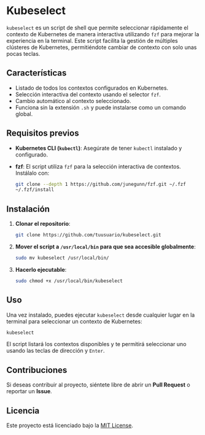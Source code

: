 
# Kubeselect

`kubeselect` es un script de shell que permite seleccionar rápidamente el contexto de Kubernetes de manera interactiva utilizando `fzf` para mejorar la experiencia en la terminal. Este script facilita la gestión de múltiples clústeres de Kubernetes, permitiéndote cambiar de contexto con solo unas pocas teclas.

## Características

- Listado de todos los contextos configurados en Kubernetes.
- Selección interactiva del contexto usando el selector `fzf`.
- Cambio automático al contexto seleccionado.
- Funciona sin la extensión `.sh` y puede instalarse como un comando global.

## Requisitos previos

- **Kubernetes CLI (`kubectl`)**: Asegúrate de tener `kubectl` instalado y configurado.
- **fzf**: El script utiliza `fzf` para la selección interactiva de contextos. Instálalo con:

  ```bash
  git clone --depth 1 https://github.com/junegunn/fzf.git ~/.fzf
  ~/.fzf/install
  ```

## Instalación

1. **Clonar el repositorio**:

    ```bash
    git clone https://github.com/tuusuario/kubeselect.git
    ```

2. **Mover el script a `/usr/local/bin` para que sea accesible globalmente**:

    ```bash
    sudo mv kubeselect /usr/local/bin/
    ```

3. **Hacerlo ejecutable**:

    ```bash
    sudo chmod +x /usr/local/bin/kubeselect
    ```

## Uso

Una vez instalado, puedes ejecutar `kubeselect` desde cualquier lugar en la terminal para seleccionar un contexto de Kubernetes:

```bash
kubeselect
```

El script listará los contextos disponibles y te permitirá seleccionar uno usando las teclas de dirección y `Enter`.

## Contribuciones

Si deseas contribuir al proyecto, siéntete libre de abrir un **Pull Request** o reportar un **Issue**.

## Licencia

Este proyecto está licenciado bajo la [MIT License](LICENSE).
